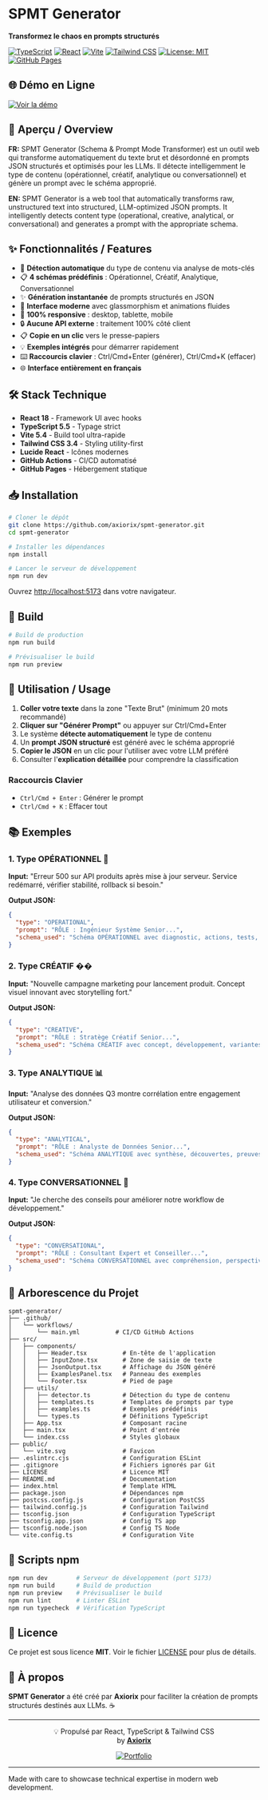 # SPMT Generator

**Transformez le chaos en prompts structurés**

[![TypeScript](https://img.shields.io/badge/TypeScript-5.5-blue.svg)](https://www.typescriptlang.org/)
[![React](https://img.shields.io/badge/React-18.3-61dafb.svg)](https://reactjs.org/)
[![Vite](https://img.shields.io/badge/Vite-5.4-646cff.svg)](https://vitejs.dev/)
[![Tailwind CSS](https://img.shields.io/badge/Tailwind-3.4-38bdf8.svg)](https://tailwindcss.com/)
[![License: MIT](https://img.shields.io/badge/License-MIT-yellow.svg)](https://opensource.org/licenses/MIT)
[![GitHub Pages](https://img.shields.io/badge/demo-live-success.svg)](https://axiorix.github.io/spmt-generator/)

## 🌐 Démo en Ligne

[![Voir la démo](https://img.shields.io/badge/VOIR_LA_DÉMO-Live-00D9FF?style=for-the-badge&logo=vercel&logoColor=white)](https://build-service-intern-account-01.github.io/SPMT-Generator/)

## 📖 Aperçu / Overview

**FR:** SPMT Generator (Schema & Prompt Mode Transformer) est un outil web qui transforme automatiquement du texte brut et désordonné en prompts JSON structurés et optimisés pour les LLMs. Il détecte intelligemment le type de contenu (opérationnel, créatif, analytique ou conversationnel) et génère un prompt avec le schéma approprié.

**EN:** SPMT Generator is a web tool that automatically transforms raw, unstructured text into structured, LLM-optimized JSON prompts. It intelligently detects content type (operational, creative, analytical, or conversational) and generates a prompt with the appropriate schema.

## ✨ Fonctionnalités / Features

- 🧠 **Détection automatique** du type de contenu via analyse de mots-clés
- 📋 **4 schémas prédéfinis** : Opérationnel, Créatif, Analytique, Conversationnel
- ✨ **Génération instantanée** de prompts structurés en JSON
- 🎨 **Interface moderne** avec glassmorphism et animations fluides
- 📱 **100% responsive** : desktop, tablette, mobile
- 🔒 **Aucune API externe** : traitement 100% côté client
- 📋 **Copie en un clic** vers le presse-papiers
- 💡 **Exemples intégrés** pour démarrer rapidement
- ⌨️ **Raccourcis clavier** : Ctrl/Cmd+Enter (générer), Ctrl/Cmd+K (effacer)
- 🌐 **Interface entièrement en français**

## 🛠️ Stack Technique

- **React 18** - Framework UI avec hooks
- **TypeScript 5.5** - Typage strict
- **Vite 5.4** - Build tool ultra-rapide
- **Tailwind CSS 3.4** - Styling utility-first
- **Lucide React** - Icônes modernes
- **GitHub Actions** - CI/CD automatisé
- **GitHub Pages** - Hébergement statique

## 📥 Installation

```bash
# Cloner le dépôt
git clone https://github.com/axiorix/spmt-generator.git
cd spmt-generator

# Installer les dépendances
npm install

# Lancer le serveur de développement
npm run dev
```

Ouvrez [http://localhost:5173](http://localhost:5173) dans votre navigateur.

## 🚀 Build

```bash
# Build de production
npm run build

# Prévisualiser le build
npm run preview
```

## 📖 Utilisation / Usage

1. **Coller votre texte** dans la zone "Texte Brut" (minimum 20 mots recommandé)
2. **Cliquer sur "Générer Prompt"** ou appuyer sur Ctrl/Cmd+Enter
3. Le système **détecte automatiquement** le type de contenu
4. Un **prompt JSON structuré** est généré avec le schéma approprié
5. **Copier le JSON** en un clic pour l'utiliser avec votre LLM préféré
6. Consulter l'**explication détaillée** pour comprendre la classification

### Raccourcis Clavier

- `Ctrl/Cmd + Enter` : Générer le prompt
- `Ctrl/Cmd + K` : Effacer tout

## 📚 Exemples

### 1. Type OPÉRATIONNEL 🔧

**Input:** "Erreur 500 sur API produits après mise à jour serveur. Service redémarré, vérifier stabilité, rollback si besoin."

**Output JSON:**
```json
{
  "type": "OPERATIONAL",
  "prompt": "RÔLE : Ingénieur Système Senior...",
  "schema_used": "Schéma OPÉRATIONNEL avec diagnostic, actions, tests, rollback"
}
```

### 2. Type CRÉATIF ��

**Input:** "Nouvelle campagne marketing pour lancement produit. Concept visuel innovant avec storytelling fort."

**Output JSON:**
```json
{
  "type": "CREATIVE",
  "prompt": "RÔLE : Stratège Créatif Senior...",
  "schema_used": "Schéma CRÉATIF avec concept, développement, variantes"
}
```

### 3. Type ANALYTIQUE 📊

**Input:** "Analyse des données Q3 montre corrélation entre engagement utilisateur et conversion."

**Output JSON:**
```json
{
  "type": "ANALYTICAL",
  "prompt": "RÔLE : Analyste de Données Senior...",
  "schema_used": "Schéma ANALYTIQUE avec synthèse, découvertes, preuves"
}
```

### 4. Type CONVERSATIONNEL 💬

**Input:** "Je cherche des conseils pour améliorer notre workflow de développement."

**Output JSON:**
```json
{
  "type": "CONVERSATIONAL",
  "prompt": "RÔLE : Consultant Expert et Conseiller...",
  "schema_used": "Schéma CONVERSATIONNEL avec compréhension, perspectives, recommandations"
}
```

## 📂 Arborescence du Projet

```
spmt-generator/
├── .github/
│   └── workflows/
│       └── main.yml          # CI/CD GitHub Actions
├── src/
│   ├── components/
│   │   ├── Header.tsx          # En-tête de l'application
│   │   ├── InputZone.tsx       # Zone de saisie de texte
│   │   ├── JsonOutput.tsx      # Affichage du JSON généré
│   │   ├── ExamplesPanel.tsx   # Panneau des exemples
│   │   └── Footer.tsx          # Pied de page
│   ├── utils/
│   │   ├── detector.ts         # Détection du type de contenu
│   │   ├── templates.ts        # Templates de prompts par type
│   │   ├── examples.ts         # Exemples prédéfinis
│   │   └── types.ts            # Définitions TypeScript
│   ├── App.tsx                 # Composant racine
│   ├── main.tsx                # Point d'entrée
│   └── index.css               # Styles globaux
├── public/
│   └── vite.svg                # Favicon
├── .eslintrc.cjs               # Configuration ESLint
├── .gitignore                  # Fichiers ignorés par Git
├── LICENSE                     # Licence MIT
├── README.md                   # Documentation
├── index.html                  # Template HTML
├── package.json                # Dépendances npm
├── postcss.config.js           # Configuration PostCSS
├── tailwind.config.js          # Configuration Tailwind
├── tsconfig.json               # Configuration TypeScript
├── tsconfig.app.json           # Config TS app
├── tsconfig.node.json          # Config TS Node
└── vite.config.ts              # Configuration Vite
```

## 📜 Scripts npm

```bash
npm run dev        # Serveur de développement (port 5173)
npm run build      # Build de production
npm run preview    # Prévisualiser le build
npm run lint       # Linter ESLint
npm run typecheck  # Vérification TypeScript
```

## 📄 Licence

Ce projet est sous licence **MIT**. Voir le fichier [LICENSE](./LICENSE) pour plus de détails.

## 👤 À propos

**SPMT Generator** a été créé par **Axiorix** pour faciliter la création de prompts structurés destinés aux LLMs. ☕

---

<div align="center">

💡 Propulsé par React, TypeScript & Tailwind CSS  
by [**Axiorix**](https://www.axiorix.com)

[![Portfolio](https://img.shields.io/badge/🌐_AXIORIX.COM-1E1E1E?style=for-the-badge&logo=vercel&logoColor=38B2AC)](https://www.axiorix.com)

</div>

---

Made with care to showcase technical expertise in modern web development.

